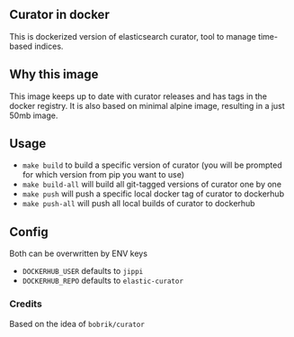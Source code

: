 ## Curator in docker

This is dockerized version of elasticsearch curator, tool to manage time-based indices.

## Why this image

This image keeps up to date with curator releases and has tags in the docker registry. It is also based on minimal alpine image,
resulting in a just 50mb image.

## Usage

- `make build` to build a specific version of curator (you will be prompted for which version from pip you want to use)
- `make build-all` will build all git-tagged versions of curator one by one
- `make push` will push a specific local docker tag of curator to dockerhub
- `make push-all` will push all local builds of curator to dockerhub

## Config

Both can be overwritten by ENV keys

- `DOCKERHUB_USER` defaults to `jippi`
- `DOCKERHUB_REPO` defaults to `elastic-curator`

### Credits

Based on the idea of `bobrik/curator`
